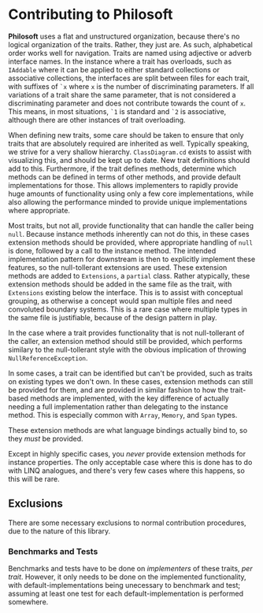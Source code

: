 ﻿# Contributing to Philosoft

**Philosoft** uses a flat and unstructured organization, because there's no logical organization of the traits. Rather, they just are. As such, alphabetical order works well for navigation. Traits are named using adjective or adverb interface names. In the instance where a trait has overloads, such as `IAddable` where it can be applied to either standard collections or associative collections, the interfaces are split between files for each trait, with suffixes of `` `x `` where `x` is the number of discriminating parameters. If all variations of a trait share the same parameter, that is not considered a discriminating parameter and does not contribute towards the count of `x`. This means, in most situations, `` `1 `` is standard and `` `2 `` is associative, although there are other instances of trait overloading.

When defining new traits, some care should be taken to ensure that only traits that are absolutely required are inherited as well. Typically speaking, we strive for a very shallow hierarchy. `ClassDiagram.cd` exists to assist with visualizing this, and should be kept up to date. New trait definitions should add to this. Furthermore, if the trait defines methods, determine which methods can be defined in terms of other methods, and provide default implementations for those. This allows implementers to rapidly provide huge amounts of functionality using only a few core implementations, while also allowing the performance minded to provide unique implementations where appropriate.

Most traits, but not all, provide functionality that can handle the caller being `null`. Because instance methods inherently can not do this, in these cases extension methods should be provided, where appropriate handling of `null` is done, followed by a call to the instance method. The intended implementation pattern for downstream is then to explicitly implement these features, so the null-tollerant extensions are used. These extension methods are added to `Extensions`, a `partial` class. Rather atypically, these extension methods should be added in the same file as the trait, with `Extensions` existing below the interface. This is to assist with conceptual grouping, as otherwise a concept would span multiple files and need convoluted boundary systems. This is a rare case where multiple types in the same file is justifiable, because of the design pattern in play.

In the case where a trait provides functionality that is not null-tollerant of the caller, an extension method should still be provided, which performs similary to the null-tollerant style with the obvious implication of throwing `NullReferenceException`.

In some cases, a trait can be identified but can't be provided, such as traits on existing types we don't own. In these cases, extension methods can still be provided for them, and are provided in similar fashion to how the trait-based methods are implemented, with the key difference of actually needing a full implementation rather than delegating to the instance method. This is especially common with `Array`, `Memory`, and `Span` types.

These extension methods are what language bindings actually bind to, so they _must_ be provided.

Except in highly specific cases, you _never_ provide extension methods for instance properties. The only acceptable case where this is done has to do with LINQ analogues, and there's very few cases where this happens, so this will be rare.

## Exclusions

There are some necessary exclusions to normal contribution procedures, due to the nature of this library.

### Benchmarks and Tests

Benchmarks and tests have to be done on _implementers_ of these traits, _per trait_. However, it only needs to be done on the implemented functionality, with default-implementations being unecessary to benchmark and test; assuming at least one test for each default-implementation is performed somewhere.